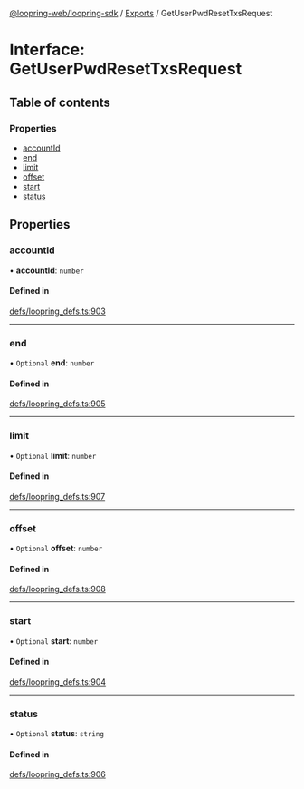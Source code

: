 [@loopring-web/loopring-sdk](../README.md) / [Exports](../modules.md) / GetUserPwdResetTxsRequest

# Interface: GetUserPwdResetTxsRequest

## Table of contents

### Properties

- [accountId](GetUserPwdResetTxsRequest.md#accountid)
- [end](GetUserPwdResetTxsRequest.md#end)
- [limit](GetUserPwdResetTxsRequest.md#limit)
- [offset](GetUserPwdResetTxsRequest.md#offset)
- [start](GetUserPwdResetTxsRequest.md#start)
- [status](GetUserPwdResetTxsRequest.md#status)

## Properties

### accountId

• **accountId**: `number`

#### Defined in

[defs/loopring_defs.ts:903](https://github.com/Loopring/loopring_sdk/blob/ea87b1c/src/defs/loopring_defs.ts#L903)

___

### end

• `Optional` **end**: `number`

#### Defined in

[defs/loopring_defs.ts:905](https://github.com/Loopring/loopring_sdk/blob/ea87b1c/src/defs/loopring_defs.ts#L905)

___

### limit

• `Optional` **limit**: `number`

#### Defined in

[defs/loopring_defs.ts:907](https://github.com/Loopring/loopring_sdk/blob/ea87b1c/src/defs/loopring_defs.ts#L907)

___

### offset

• `Optional` **offset**: `number`

#### Defined in

[defs/loopring_defs.ts:908](https://github.com/Loopring/loopring_sdk/blob/ea87b1c/src/defs/loopring_defs.ts#L908)

___

### start

• `Optional` **start**: `number`

#### Defined in

[defs/loopring_defs.ts:904](https://github.com/Loopring/loopring_sdk/blob/ea87b1c/src/defs/loopring_defs.ts#L904)

___

### status

• `Optional` **status**: `string`

#### Defined in

[defs/loopring_defs.ts:906](https://github.com/Loopring/loopring_sdk/blob/ea87b1c/src/defs/loopring_defs.ts#L906)
